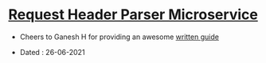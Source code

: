 # [Request Header Parser Microservice](https://www.freecodecamp.org/learn/apis-and-microservices/apis-and-microservices-projects/request-header-parser-microservice)

- Cheers to Ganesh H for providing an awesome [written guide](https://www.notion.so/Request-Header-Parser-Microservice-fd4f86cc5ebe4fba84f5dcc764076afe)

- Dated : 26-06-2021
